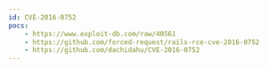 ```yaml
---
id: CVE-2016-0752
pocs: 
    - https://www.exploit-db.com/raw/40561
    - https://github.com/forced-request/rails-rce-cve-2016-0752
    - https://github.com/dachidahu/CVE-2016-0752
---
```

